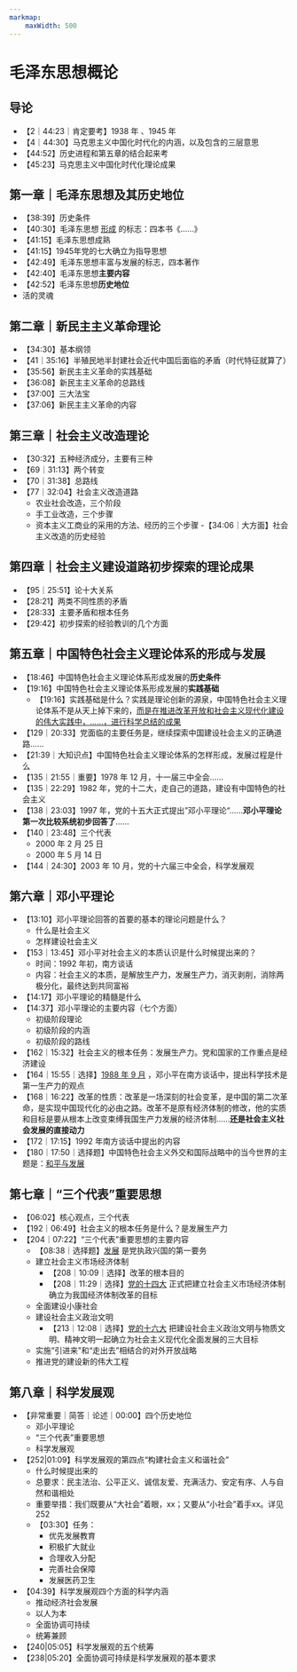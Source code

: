 ```yaml
---
markmap:
    maxWidth: 500
---
```


# 毛泽东思想概论

## 导论

- 【2｜44:23｜肯定要考】1938 年 、1945 年
- 【4｜44:30】马克思主义中国化时代化的内涵，以及包含的三层意思
- 【44:52】历史进程和第五章的结合起来考 
- 【45:23】马克思主义中国化时代化理论成果

## 第一章｜毛泽东思想及其历史地位

- 【38:39】历史条件
- 【40:30】毛泽东思想 <u>形成</u> 的标志：四本书《……》
- 【41:15】毛泽东思想成熟
- 【41:15】1945年党的七大确立为指导思想
- 【42:49】毛泽东思想丰富与发展的标志，四本著作
- 【42:40】毛泽东思想**主要内容**
- 【42:52】毛泽东思想**历史地位**
- 活的灵魂

## 第二章｜新民主主义革命理论

- 【34:30】基本纲领
- 【41｜35:16】半殖民地半封建社会近代中国后面临的矛盾（时代特征就算了）
- 【35:56】新民主主义革命的实践基础
- 【36:08】新民主主义革命的总路线
- 【37:00】三大法宝
- 【37:06】新民主主义革命的内容

## 第三章｜社会主义改造理论

- 【30:32】五种经济成分，主要有三种
- 【69｜31:13】两个转变
- 【70｜31:38】总路线
- 【77｜32:04】社会主义改造道路
    - 农业社会改造，三个阶段
    - 手工业改造，三个步骤
    - 资本主义工商业的采用的方法、经历的三个步骤
-【34:06｜大方面】社会主义改造的历史经验


## 第四章｜社会主义建设道路初步探索的理论成果
- 【95｜25:51】论十大关系
- 【28:21】两类不同性质的矛盾
- 【28:33】主要矛盾和根本任务
- 【29:42】初步探索的经验教训的几个方面
 
## 第五章｜中国特色社会主义理论体系的形成与发展

- 【18:46】中国特色社会主义理论体系形成发展的**历史条件**
- 【19:16】中国特色社会主义理论体系形成发展的**实践基础**
    - 【19:16】实践基础是什么？实践是理论创新的源泉，中国特色社会主义理论体系不是从天上掉下来的，<u>而是在推进改革开放和社会主义现代化建设的伟大实践中，……，进行科学总结的成果</u>
- 【129｜20:33】党面临的主要任务是，继续探索中国建设社会主义的正确道路……
- 【21:39｜大知识点】中国特色社会主义理论体系的怎样形成，发展过程是什么
- 【135｜21:55｜重要】1978 年 12 月，十一届三中全会……
- 【135｜22:29】1982 年，党的十二大，走自己的道路，建设有中国特色的社会主义
- 【138｜23:03】1997 年，党的十五大正式提出”邓小平理论“……**邓小平理论第一次比较系统初步回答了**……
- 【140｜23:48】三个代表
    - 2000 年 2 月 25 日
    - 2000 年 5 月 14 日
- 【144｜24:30】2003 年 10 月，党的十六届三中全会，科学发展观

## 第六章｜邓小平理论

- 【13:10】邓小平理论回答的首要的基本的理论问题是什么？
    - 什么是社会主义
    - 怎样建设社会主义
- 【153｜13:45】邓小平对社会主义的本质认识是什么时候提出来的？
    - 时间：1992 年初，南方谈话
    - 内容：社会主义的本质，是解放生产力，发展生产力，消灭剥削，消除两极分化，最终达到共同富裕
- 【14:17】邓小平理论的精髓是什么
- 【14:37】邓小平理论的主要内容（七个方面）
    - 初级阶段理论
    - 初级阶段的内涵
    - 初级阶段的路线
- 【162｜15:32】社会主义的根本任务：发展生产力。党和国家的工作重点是经济建设
- 【164｜15:55｜选择】<u>1988 年 9 月</u> ，邓小平在南方谈话中，提出科学技术是第一生产力的观点
- 【168｜16:22】改革的性质：改革是一场深刻的社会变革，是中国的第二次革命，是实现中国现代化的必由之路。改革不是原有经济体制的修改，他的实质和目标是要从根本上改变束缚我国生产力发展的经济体制……**还是社会主义社会发展的直接动力**
- 【172｜17:15】1992 年南方谈话中提出的内容
- 【180｜17:50｜选择题】中国特色社会主义外交和国际战略中的当今世界的主题是：<u>和平与发展</u>

## 第七章｜“三个代表”重要思想

- 【06:02】核心观点，三个代表
- 【192｜06:49】社会主义的根本任务是什么？是发展生产力
- 【204｜07:22】“三个代表”重要思想的主要内容
    - 【08:38｜选择题】<u>发展</u> 是党执政兴国的第一要务
    - 建立社会主义市场经济体制
        - 【208｜10:09｜选择】改革的根本目的
        - 【208｜11:29｜选择】<u>党的十四大</u> 正式把建立社会主义市场经济体制确立为我国经济体制改革的目标
    - 全面建设小康社会
    - 建设社会主义政治文明
        - 【213｜12:08｜选择】<u>党的十六大</u> 把建设社会主义政治文明与物质文明、精神文明一起确立为社会主义现代化全面发展的三大目标
    - 实施“引进来”和“走出去”相结合的对外开放战略
    - 推进党的建设新的伟大工程

## 第八章｜科学发展观

- 【非常重要｜简答｜论述｜00:00】四个历史地位
    - 邓小平理论
    - “三个代表”重要思想
    - 科学发展观
- 【252|01:09】科学发展观的第四点“构建社会主义和谐社会”
    - 什么时候提出来的
    - 总要求：民主法治、公平正义、诚信友爱、充满活力、安定有序、人与自然和谐相处
    - 重要举措：我们既要从“大社会”着眼，xx；又要从“小社会”着手xx。详见 252
    - 【03:30】任务：
        - 优先发展教育
        - 积极扩大就业
        - 合理收入分配
        - 完善社会保障
        - 发展医药卫生
- 【04:39】科学发展观四个方面的科学内涵
    - 推动经济社会发展
    - 以人为本
    - 全面协调可持续
    - 统筹兼顾
- 【240|05:05】科学发展观的五个统筹
- 【238|05:20】全面协调可持续是科学发展观的基本要求